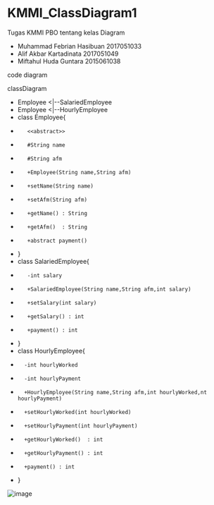 # KMMI_ClassDiagram1
Tugas KMMI PBO tentang kelas Diagram
- Muhammad Febrian Hasibuan 2017051033
- Alif Akbar Kartadinata 2017051049
- Miftahul Huda Guntara 2015061038

code diagram

classDiagram
-    Employee <|--SalariedEmployee
-    Employee <|--HourlyEmployee
-    class Employee{
-        <<abstract>>
-        #String name
-        #String afm
-        +Employee(String name,String afm)
-        +setName(String name) 
-        +setAfm(String afm)   
-        +getName() : String
-        +getAfm()  : String
-        +abstract payment()
-    }
-    class SalariedEmployee{
-        -int salary
-        +SalariedEmployee(String name,String afm,int salary)
-        +setSalary(int salary)
-        +getSalary() : int 
-        +payment() : int
-    }
-  class HourlyEmployee{
-       -int hourlyWorked
-       -int hourlyPayment
-       +HourlyEmployee(String name,String afm,int hourlyWorked,nt hourlyPayment)
-       +setHourlyWorked(int hourlyWorked)
-       +setHourlyPayment(int hourlyPayment)
-       +getHourlyWorked()  : int
-       +getHourlyPayment() : int
-       +payment() : int
-   }
  
![image](https://user-images.githubusercontent.com/83405871/133996449-67bd18cd-c04e-4cc9-8e57-f5dc47d50b72.png)
